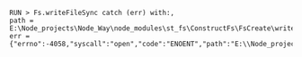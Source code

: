 
    RUN > Fs.writeFileSync catch (err) with:,
    path = E:\Node_projects\Node_Way\node_modules\st_fs\ConstructFs\FsCreate\writeFileSync\Examples\with_erre\file_for_test,
    err = {"errno":-4058,"syscall":"open","code":"ENOENT","path":"E:\\Node_projects\\Node_Way\\node_modules\\st_fs\\ConstructFs\\FsCreate\\writeFileSync\\Examples\\with_erre\\file_for_test"}
    
